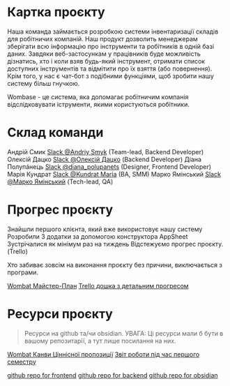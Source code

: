 # Картка проєкту

Наша команда займається розробкою системи інвентаризації складів для робітничих компаній. Наш продукт дозволить менеджерам зберігати всю інформацію про інструменти та робітників в одній базі даних. Завдяки веб-застосункам у працівників буде можливість дізнатись, хто і коли взяв будь-який інструмент, отримати список доступних інструментів та відмітити про їх взяття (або повернення). Крім того, у нас є чат-бот з подібними функціями, щоб зробити нашу систему більш гнучкою.

Wombase - це система, яка допомагає робітничим компанія відслідковувати іструменти, якими користуються робітники.

# Склад команди

Андрій Смик [Slack @Andriy Smyk](https://iot-2016.slack.com/team/U042MUXMKJR "Лінк на обліковий запис в slack")  (Team-lead, Backend Developer)
Олексій Дацко [Slack @Олексій Дацко](https://iot-2016.slack.com/team/U042QU2LNAW "Лінк на обліковий запис в slack")  (Backend Developer)
Діана Полупáнець [Slack @diana_polupanets](https://iot-2016.slack.com/team/U042QU1UHPC "Лінк на обліковий запис в slack") (Designer, Frontend Developer)
Марія Кундрат [Slack @Kundrat Maria](https://iot-2016.slack.com/team/U042TBJUB8C "Лінк на обліковий запис в slack") (BA, SMM)
Марко Ямінський [Slack @Марко Ямінський](https://iot-2016.slack.com/team/U02DBH58R1Q) (Tech-lead, QA)

# Прогрес проєкту

Знайшли першого клієнта, який вже використовує нашу систему
Розробили 3 додатки за допомогою конструктора AppSheet
Зустрічалися як мінімум раз на тиждень
Відстежуємо прогрес проєкту. (Trello) 

Хто забиває зовсім на виконання проєкту без причини, виключається з програми.

[Wombat Майстер-План](https://github.com/smykandriy/wombat-obsidian/blob/feature-wombat/%D0%9F%D0%BB%D0%B0%D0%BD%D0%B8/Wombat/Wombat%20%D0%9C%D0%B0%D0%B9%D1%81%D1%82%D0%B5%D1%80-%D0%9F%D0%BB%D0%B0%D0%BD.md)
[Trello дошка з детальним прогресом](https://trello.com/b/eZmaLyhT)
# Ресурси проєкту

> Ресурси на github та/чи obsidian. 
> УВАГА: Ці ресурси мали б бути в вашому репозитарії, а тут лише посилання на них.

[Wombat Канви Ціннісної пропозиції](https://github.com/smykandriy/wombat-obsidian/blob/feature-wombat/%D0%94%D0%BE%D0%BA%D1%83%D0%BC%D0%B5%D0%BD%D1%82%D0%B0%D1%86%D1%96%D1%8F/Wombat/Wombat%20%D0%9A%D0%B0%D0%BD%D0%B2%D0%B8%20%D0%A6%D1%96%D0%BD%D0%BD%D1%96%D1%81%D0%BD%D0%BE%D1%97%20%D0%BF%D1%80%D0%BE%D0%BF%D0%BE%D0%B7%D0%B8%D1%86%D1%96%D1%97.md)
[Звіт роботи під час першого семестру](https://github.com/smykandriy/wombat-obsidian/blob/feature-wombat/%D0%94%D0%BE%D0%BA%D1%83%D0%BC%D0%B5%D0%BD%D1%82%D0%B0%D1%86%D1%96%D1%8F/Wombat/wombat_wombase_report.pdf)

[github repo for frontend](https://github.com/smykandriy/wombat-frontend)
[github repo for backend](https://github.com/smykandriy/wombat-backend)
[github repo for obsidian](https://github.com/smykandriy/wombat-obsidian)